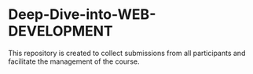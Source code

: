 # Deep-Dive-into-WEB-DEVELOPMENT

This repository is created to collect submissions from all participants and facilitate the management of the course.
